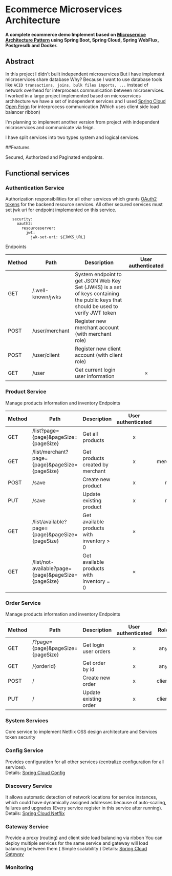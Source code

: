 # Ecommerce Microservices Architecture

**A complete ecommerce demo
Implement based on [Microservice Architecture Pattern](http://martinfowler.com/microservices/) using Spring Boot, Spring Cloud, Spring WebFlux, Postgresdb and Docker.**


## Abstract
In this project I didn't built independent microservices But i have implement microservices share database Why?
Because I want to use database tools like `ACID transactions, joins, bulk files imports, ...`
instead of network overhead for interprocess communication between microservices.
I worked in a large project implemented based on microservices architecture we have a set of independent services and 
I used [Spring Cloud Open Feign](https://spring.io/projects/spring-cloud-openfeign) 
for interprocess communication (Which uses client side load balancer ribbon) 


I'm planning to implement another version from project with independent microservices and communicate via feign.

I have split services into two types system and logical services.

##Features

Secured, Authorized and Paginated endpoints.

## Functional services

### Authentication Service
Authorization responsibilities for all other services which grants [OAuth2 tokens](https://tools.ietf.org/html/rfc6749) for the backend resource services.
All other secured services must set jwk uri for endpoint implemented on this service.
```spring:
   security:
     oauth2:
       resourceserver:
         jwt:
           jwk-set-uri: ${JWKS_URL}
```
Endpoints

Method	| Path	| Description	| User authenticated	
------------- | ------------------------- | ------------- |:-------------:|
GET	| /.well-known/jwks	| System endpoint to get JSON Web Key Set (JWKS) is a set of keys containing the public keys that should be used to verify JWT token	|  
POST	| /user/merchant	| Register new merchant account (with merchant role)	|  
POST	| /user/client	| Register new client account	(with client role)|   | 
GET	| /user	| Get current login user information | × 

### Product Service
Manage products information and inventory
Endpoints

Method	| Path	| Description	| User authenticated	| Role
------------- | ------------------------- | ------------- |:-------------:| :-------------:|
GET	| /list?page={page}&pageSize={pageSize}	| Get all products	|  x | any |
GET	| /list/merchant?page={page}&pageSize={pageSize}		| Get products created by merchant	|  x | merchant,admin |
POST| /save	| Create new product| x  | merchant |
PUT	| /save	| Update existing product| x  | merchant |
GET	| /list/available?page={page}&pageSize={pageSize}		| Get available products with inventory > 0 | × | any
GET	| /list/not-available?page={page}&pageSize={pageSize}		| Get available products with inventory = 0 | × | any

### Order Service
Manage products information and inventory
Endpoints

Method	| Path	| Description	| User authenticated	| Role
------------- | ------------------------- | ------------- |:-------------:| :-------------:|
GET	| /?page={page}&pageSize={pageSize}		| Get login user orders	|  x | any |
GET	| /{orderId}	| Get order by id	|  x | any |
POST| /	| Create new order| x  | client |
PUT	| /	| Update existing order| x  | client |


###  System Services
Core service to implement Netflix OSS design architecture and Services token security 

### Config Service
  Provides configuration for all other services (centralize configuration for all services).   <br>
Details: [Spring Cloud Config](http://cloud.spring.io/spring-cloud-config/spring-cloud-config.html)

### Discovery Service
It allows automatic detection of network locations for service instances, which could have dynamically assigned addresses because of auto-scaling, 
failures and upgrades (Every service register in this service after running).   <br>
Details: [Spring Cloud Netflix](https://spring.io/projects/spring-cloud-netflix)


### Gateway Service

Provide a proxy (routing) and client side load balancing via ribbon
You can deploy multiple services for the same service and gateway will load balancing between them ( Simple scalability )
Details: [Spring Cloud Gateway](https://spring.io/projects/spring-cloud-gateway)

### Monitoring


